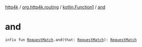 [http4k](../../index.md) / [org.http4k.routing](../index.md) / [kotlin.Function1](index.md) / [and](./and.md)

# and

`infix fun `[`RequestMatch`](../-request-match.md)`.and(that: `[`RequestMatch`](../-request-match.md)`): `[`RequestMatch`](../-request-match.md)